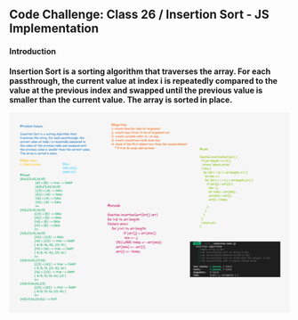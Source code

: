 ## Code Challenge: Class 26 / Insertion Sort - JS Implementation

#### Introduction

**Insertion Sort is a sorting algorithm that traverses the array. For each passthrough, the current value at index i is repeatedly compared to the value at the previous index and swapped until the previous value is smaller than the current value. The array is sorted in place.**

![](<Whiteboard%20(9).png>)
